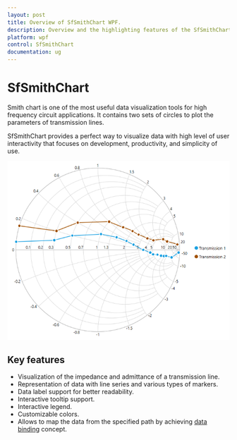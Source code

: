 ```yaml
---
layout: post
title: Overview of SfSmithChart WPF.
description: Overview and the highlighting features of the SfSmithChart control.
platform: wpf
control: SfSmithChart
documentation: ug
---
```


# SfSmithChart

Smith chart is one of the most useful data visualization tools for high frequency circuit applications. It contains two sets of circles to plot the parameters of transmission lines.

SfSmithChart provides a perfect way to visualize data with high level of user interactivity that focuses on development, productivity, and simplicity of use. 

![](Overview_images/Overview_img1.png)
    


## Key features

* Visualization of the impedance and admittance of a transmission line.
* Representation of data with line series and various types of markers.
* Data label support for better readability.
* Interactive tooltip support.
* Interactive legend.
* Customizable colors.
* Allows to map the data from the specified path by achieving [data binding]() concept.
 

